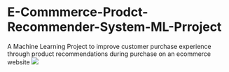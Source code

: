 # E-Commmerce-Prodct-Recommender-System-ML-Prroject
A Machine Learning Project to improve customer purchase experience through product recommendations during purchase on an ecommerce website
<img src="https://user-images.githubusercontent.com/20658442/178013467-10e263c8-5f97-4a2a-b36a-28ff0b524bee.png"></img>
